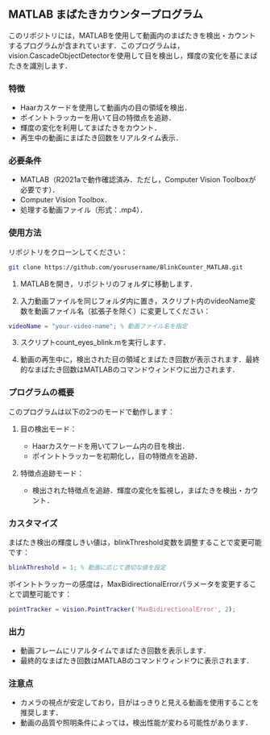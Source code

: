 ## MATLAB まばたきカウンタープログラム
このリポジトリには，MATLABを使用して動画内のまばたきを検出・カウントするプログラムが含まれています．このプログラムは，vision.CascadeObjectDetectorを使用して目を検出し，輝度の変化を基にまばたきを識別します．

### 特徴
- Haarカスケードを使用して動画内の目の領域を検出．
- ポイントトラッカーを用いて目の特徴点を追跡．
- 輝度の変化を利用してまばたきをカウント．
- 再生中の動画にまばたき回数をリアルタイム表示．

### 必要条件
- MATLAB（R2021aで動作確認済み．ただし，Computer Vision Toolboxが必要です）．
- Computer Vision Toolbox．
- 処理する動画ファイル（形式：.mp4）．

### 使用方法
リポジトリをクローンしてください：

```bash
git clone https://github.com/yourusername/BlinkCounter_MATLAB.git
```
1. MATLABを開き，リポジトリのフォルダに移動します．

2. 入力動画ファイルを同じフォルダ内に置き，スクリプト内のvideoName変数を動画ファイル名（拡張子を除く）に変更してください：

```matlab
videoName = "your-video-name"; % 動画ファイル名を指定
```
3. スクリプトcount_eyes_blink.mを実行します．

4. 動画の再生中に，検出された目の領域とまばたき回数が表示されます．最終的なまばたき回数はMATLABのコマンドウィンドウに出力されます．

### プログラムの概要
このプログラムは以下の2つのモードで動作します：

1. 目の検出モード：

    - Haarカスケードを用いてフレーム内の目を検出．
    - ポイントトラッカーを初期化し，目の特徴点を追跡．

2. 特徴点追跡モード：

    - 検出された特徴点を追跡．輝度の変化を監視し，まばたきを検出・カウント．

### カスタマイズ
まばたき検出の輝度しきい値は，blinkThreshold変数を調整することで変更可能です：

```matlab
blinkThreshold = 1; % 動画に応じて適切な値を設定
```
ポイントトラッカーの感度は，MaxBidirectionalErrorパラメータを変更することで調整可能です：

```matlab
pointTracker = vision.PointTracker('MaxBidirectionalError', 2);
```

### 出力
- 動画フレームにリアルタイムでまばたき回数を表示します．
- 最終的なまばたき回数はMATLABのコマンドウィンドウに表示されます．

### 注意点
- カメラの視点が安定しており，目がはっきりと見える動画を使用することを推奨します．
- 動画の品質や照明条件によっては，検出性能が変わる可能性があります．
